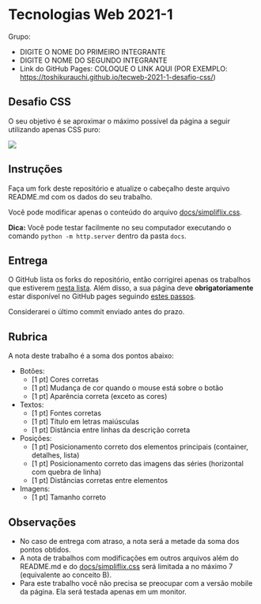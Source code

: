 # Tecnologias Web 2021-1

Grupo:

- DIGITE O NOME DO PRIMEIRO INTEGRANTE
- DIGITE O NOME DO SEGUNDO INTEGRANTE
- Link do GitHub Pages: COLOQUE O LINK AQUI (POR EXEMPLO: https://toshikurauchi.github.io/tecweb-2021-1-desafio-css/)

## Desafio CSS

O seu objetivo é se aproximar o máximo possível da página a seguir utilizando apenas CSS puro:

![](Simpliflix.gif)

## Instruções

Faça um fork deste repositório e atualize o cabeçalho deste arquivo README.md com os dados do seu trabalho.

Você pode modificar apenas o conteúdo do arquivo [docs/simpliflix.css](docs/simpliflix.css).

**Dica:** Você pode testar facilmente no seu computador executando o comando `python -m http.server` dentro da pasta `docs`.

## Entrega

O GitHub lista os forks do repositório, então corrigirei apenas os trabalhos que estiverem [nesta lista](https://github.com/toshikurauchi/tecweb-2021-1-desafio-css/network/members). Além disso, a sua página deve **obrigatoriamente** estar disponível no GitHub pages seguindo [estes passos](https://docs.github.com/en/github/working-with-github-pages/configuring-a-publishing-source-for-your-github-pages-site).

Considerarei o último commit enviado antes do prazo.

## Rubrica

A nota deste trabalho é a soma dos pontos abaixo:

- Botões:
  - [1 pt] Cores corretas
  - [1 pt] Mudança de cor quando o mouse está sobre o botão
  - [1 pt] Aparência correta (exceto as cores)
- Textos:
  - [1 pt] Fontes corretas
  - [1 pt] Título em letras maiúsculas
  - [1 pt] Distância entre linhas da descrição correta
- Posições:
  - [1 pt] Posicionamento correto dos elementos principais (container, detalhes, lista)
  - [1 pt] Posicionamento correto das imagens das séries (horizontal com quebra de linha)
  - [1 pt] Distâncias corretas entre elementos
- Imagens:
  - [1 pt] Tamanho correto

## Observações

- No caso de entrega com atraso, a nota será a metade da soma dos pontos obtidos.
- A nota de trabalhos com modificações em outros arquivos além do README.md e do [docs/simpliflix.css](docs/simpliflix.css) será limitada a no máximo 7 (equivalente ao conceito B).
- Para este trabalho você não precisa se preocupar com a versão mobile da página. Ela será testada apenas em um monitor.
